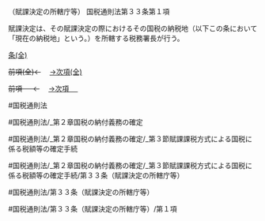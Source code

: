 （賦課決定の所轄庁等）
国税通則法第３３条第１項

賦課決定は、その賦課決定の際におけるその国税の納税地（以下この条において「現在の納税地」という。）を所轄する税務署長が行う。

[条(全)](国税通則法＿＿＿＿＿第３３条_.md)

~~前項(全)←~~　  [→次項(全)](国税通則法＿＿＿＿＿第３３条第２項_.md)

~~前項 　 ←~~　  [→次項 　 ](国税通則法＿＿＿＿＿第３３条第２項.md)



#国税通則法

#国税通則法/_第２章国税の納付義務の確定

#国税通則法/_第２章国税の納付義務の確定/_第３節賦課課税方式による国税に係る税額等の確定手続

#国税通則法/_第２章国税の納付義務の確定/_第３節賦課課税方式による国税に係る税額等の確定手続/第３３条（賦課決定の所轄庁等）

#国税通則法/第３３条（賦課決定の所轄庁等）

#国税通則法/第３３条（賦課決定の所轄庁等）/第１項

